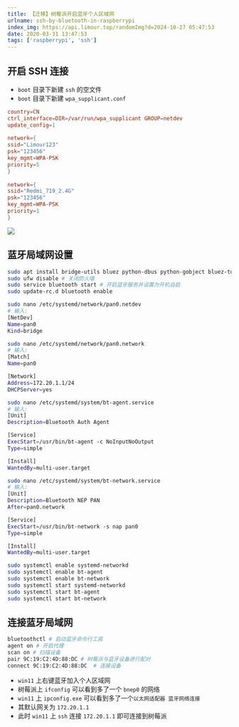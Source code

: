 ```yaml
---
title: 【迁移】树莓派开启蓝牙个人区域网
urlname: ssh-by-bluetooth-in-raspberrypi
index_img: https://api.limour.top/randomImg?d=2024-10-27 05:47:53
date: 2020-03-31 13:47:53
tags: ['raspberrypi', 'ssh']
---
```

## 开启 SSH 连接
+ `boot` 目录下新建 `ssh` 的空文件
+ `boot` 目录下新建 `wpa_supplicant.conf`
```conf
country=CN
ctrl_interface=DIR=/var/run/wpa_supplicant GROUP=netdev
update_config=1
 
network={
ssid="Limour123"
psk="123456"
key_mgmt=WPA-PSK
priority=5
}
 
network={
ssid="Redmi_719_2.4G"
psk="123456"
key_mgmt=WPA-PSK
priority=1
}
```
![](https://img.limour.top/archives_2023/blog_wp/2020/11/image-7.webp)
## 蓝牙局域网设置
```bash
sudo apt install bridge-utils bluez python-dbus python-gobject bluez-tools
sudo ufw disable # 关闭防火墙
sudo service bluetooth start # 开启蓝牙服务并设置为开机自启
sudo update-rc.d bluetooth enable

sudo nano /etc/systemd/network/pan0.netdev
# 输入:
[NetDev]
Name=pan0
Kind=bridge

sudo nano /etc/systemd/network/pan0.network
# 输入:
[Match]
Name=pan0

[Network]
Address=172.20.1.1/24
DHCPServer=yes

sudo nano /etc/systemd/system/bt-agent.service
# 输入:
[Unit]
Description=Bluetooth Auth Agent

[Service]
ExecStart=/usr/bin/bt-agent -c NoInputNoOutput
Type=simple

[Install]
WantedBy=multi-user.target

sudo nano /etc/systemd/system/bt-network.service
# 输入:
[Unit]
Description=Bluetooth NEP PAN
After=pan0.network

[Service]
ExecStart=/usr/bin/bt-network -s nap pan0
Type=simple

[Install]
WantedBy=multi-user.target

sudo systemctl enable systemd-networkd
sudo systemctl enable bt-agent
sudo systemctl enable bt-network
sudo systemctl start systemd-networkd
sudo systemctl start bt-agent
sudo systemctl start bt-network
```
## 连接蓝牙局域网
```bash
bluetoothctl # 启动蓝牙命令行工具
agent on # 开启代理
scan on # 扫描设备
pair 9C:19:C2:4D:88:DC # 树莓派与蓝牙设备进行配对
connect 9C:19:C2:4D:88:DC  # 连接设备
```
+ `win11` 上右键蓝牙加入个人区域网
+ 树莓派上 `ifconfig` 可以看到多了一个 `bnep0` 的网络
+ `win11` 上 `ipconfig.exe` 可以看到多了一个`以太网适配器 蓝牙网络连接`
+ 其默认网关为 `172.20.1.1`
+ 此时 `win11` 上 `ssh` 连接 `172.20.1.1` 即可连接到树莓派